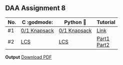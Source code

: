 ## DAA Assignment 8

| No. | C :godmode:                          | Python :snake:                         | Tutorial                                                                         |
| --- | ------------------------------------ | -------------------------------------- | -------------------------------------------------------------------------------- |
| #1  | [0/1 Knapsack](./c_progs/knapsack.c) | [0/1 Knapsack](./py_progs/knapsack.py) | [Link](https://youtu.be/GqOmJHQZivw)                                             |
| #2  | [LCS](./c_progs/lcs.c)               | [LCS](./py_progs/lcs.py)               | [Part1](https://youtu.be/NPZn9jBrX8U) <br> [Part2](https://youtu.be/-zI4mrF2Pb4) |

**Output** [Download PDF](https://drive.google.com/file/d/1KCWeN7DQd1w1flpaQqiihgGGa6372biY/view?usp=share_link)
